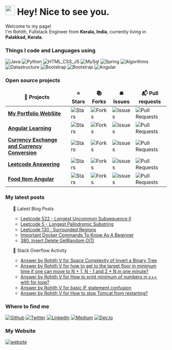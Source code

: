<h1><img src="https://emojis.slackmojis.com/emojis/images/1531849430/4246/blob-sunglasses.gif?1531849430" width="30"/> Hey! Nice to see you.</h1>


<p>Welcome to my page! </br> I'm Rohith, Fullstack Engineer from <b>Kerala, India</b>, currently living in <b>Palakkad, Kerala</b>. </p>
<h3>Things I code and Languages using</h3>
<p>
  <img alt="Java" src="https://img.shields.io/badge/Java-Java-blue" />
  <img alt="Python" src="https://img.shields.io/badge/Python-Python-red" /> 
  <img alt="HTML_CSS_JS" src="https://img.shields.io/badge/HTML--CSS--JS-HTML--CSS--JS-lightgrey" />
  <img alt="MySql" src="https://img.shields.io/badge/MySql-MySql-orange" />
  <img alt="Spring" src="https://img.shields.io/badge/Spring-Spring-brightgreen" />
  <img alt="Algorithms" src="https://img.shields.io/badge/Algorithms-Algorithms-green" />
  <img alt="Datastructure" src="https://img.shields.io/badge/Datastructure-Datastructure-yellowgreen" />
  <img alt="Bootstrap" src="https://img.shields.io/badge/bootstrap-bootstrap-yellow" />
  <img alt="Bootstrap" src="https://img.shields.io/badge/Machine%20Learning-Machine%20Learning-blue" />
  <img alt="Angular" src="https://img.shields.io/badge/Angular-Angular-red" />

  
</p>
<h3>Open source projects</h3>
<table>
  <thead align="center">
    <tr border: none;>
      <td><b>🎁 Projects</b></td>
      <td><b>⭐ Stars</b></td>
      <td><b>📚 Forks</b></td>
      <td><b>🛎 Issues</b></td>
      <td><b>📬 Pull requests</b></td>
    </tr>
  </thead>
  <tbody>
    <tr>
      <td><a href="https://github.com/Rohithv07/PORTFO"><b>My Portfolio WebSite</b></a></td>
      <td><img alt="Stars" src="https://img.shields.io/github/stars/Rohithv07/PORTFO?style=flat-square&labelColor=343b41"/></td>
      <td><img alt="Forks" src="https://img.shields.io/github/forks/Rohithv07/PORTFO?style=flat-square&labelColor=343b41"/></td>
      <td><img alt="Issues" src="https://img.shields.io/github/issues/Rohithv07/PORTFO?style=flat-square&labelColor=343b41"/></td>
      <td><img alt="Pull Requests" src="https://img.shields.io/github/issues-pr/Rohithv07/PORTFO?style=flat-square&labelColor=343b41"/></td>
    </tr>
	  <tr>
      <td><a href="https://github.com/Rohithv07/todowebapp"><b>Angular Learning</b></a></td>
      <td><img alt="Stars" src="https://img.shields.io/github/stars/Rohithv07/AngularStudy?style=flat-square&labelColor=343b41"/></td>
      <td><img alt="Forks" src="https://img.shields.io/github/forks/Rohithv07/AngularStudy?style=flat-square&labelColor=343b41"/></td>
      <td><img alt="Issues" src="https://img.shields.io/github/issues/Rohithv07/AngularStudy?style=flat-square&labelColor=343b41"/></td>
      <td><img alt="Pull Requests" src="https://img.shields.io/github/issues-pr/Rohithv07/AngularStudy?style=flat-square&labelColor=343b41"/></td>
    </tr>
    <tr>
      <td><a href="https://github.com/Rohithv07/6WeekPro"><b>Currency Exchange and Currency Conversion</b></a></td>
      <td><img alt="Stars" src="https://img.shields.io/github/stars/Rohithv07/CurrencyExchangeCurrencyConversion?style=flat-square&labelColor=343b41"/></td>
      <td><img alt="Forks" src="https://img.shields.io/github/forks/Rohithv07/CurrencyExchangeCurrencyConversion?style=flat-square&labelColor=343b41"/></td>
      <td><img alt="Issues" src="https://img.shields.io/github/issues/Rohithv07/CurrencyExchangeCurrencyConversion?style=flat-square&labelColor=343b41"/></td>
      <td><img alt="Pull Requests" src="https://img.shields.io/github/issues-pr/Rohithv07/CurrencyExchangeCurrencyConversion?style=flat-square&labelColor=343b41"/></td>
    </tr>
    <tr>
      <td><a href="https://github.com/Rohithv07/LeetCode"><b>Leetcode Answering</b></a></td>
      <td><img alt="Stars" src="https://img.shields.io/github/stars/Rohithv07/LeetCode?style=flat-square&labelColor=343b41"/></td>
      <td><img alt="Forks" src="https://img.shields.io/github/forks/Rohithv07/LeetCode?style=flat-square&labelColor=343b41"/></td>
      <td><img alt="Issues" src="https://img.shields.io/github/issues/Rohithv07/LeetCode?style=flat-square&labelColor=343b41"/></td>
      <td><img alt="Pull Requests" src="https://img.shields.io/github/issues-pr/Rohithv07/LeetCode?style=flat-square&labelColor=343b41"/></td>
    </tr>
    <tr>
      <td><a href="https://github.com/Rohithv07/Fooditem-Angular-App"><b>Food Item Angular</b></a></td>
      <td><img alt="Stars" src="https://img.shields.io/github/stars/Rohithv07/Fooditem-Angular-App?style=flat-square&labelColor=343b41"/></td>
      <td><img alt="Forks" src="https://img.shields.io/github/forks/Rohithv07/Fooditem-Angular-App?style=flat-square&labelColor=343b41"/></td>
      <td><img alt="Issues" src="https://img.shields.io/github/issues/Rohithv07/Fooditem-Angular-App?style=flat-square&labelColor=343b41"/></td>
      <td><img alt="Pull Requests" src="https://img.shields.io/github/issues-pr/Rohithv07/Fooditem-Angular-App?style=flat-square&labelColor=343b41"/></td>
    </tr>
  </tbody>
</table>
<h3>My latest posts</h3>
<ul>
📩 Latest Blog Posts
	
<!-- BLOG-POST-LIST:START -->
- [Leetcode 522 - Longest Uncommon Subsequence II](https://dev.to/rohithv07/leetcode-522-longest-uncommon-subsequence-ii-303p)
- [Leetcode 5 - Longest Palindromic Substring](https://dev.to/rohithv07/leetcode-5-longest-palindromic-substring-2pg0)
- [Leetcode 130 : Surrounded Regions](https://dev.to/rohithv07/leetcode-130-surrounded-regions-3dog)
- [Important Docker Commands To Know As A Beginner](https://dev.to/rohithv07/important-docker-commands-to-know-as-a-beginner-2mng)
- [380. Insert Delete GetRandom O(1)](https://dev.to/rohithv07/380-insert-delete-getrandom-o-1-3lan)
<!-- BLOG-POST-LIST:END -->
	

📩 Stack Overflow Activity
	
<!-- STACKOVERFLOW:START -->
- [Answer by Rohith V for Space Complexity of Invert a Binary Tree](https://stackoverflow.com/questions/67989896/space-complexity-of-invert-a-binary-tree/69074744#69074744)
- [Answer by Rohith V for how to get to the target floor in minimum time if one can move to N + 1, N - 1 and 2 * N in one minute?](https://stackoverflow.com/questions/68653281/how-to-get-to-the-target-floor-in-minimum-time-if-one-can-move-to-n-1-n-1-a/68666997#68666997)
- [Answer by Rohith V for How to print minimum of numbers in c++ with for loop?](https://stackoverflow.com/questions/68656430/how-to-print-minimum-of-numbers-in-c-with-for-loop/68656726#68656726)
- [Answer by Rohith V for basic IF statement confusion](https://stackoverflow.com/questions/68610123/basic-if-statement-confusion/68610281#68610281)
- [Answer by Rohith V for How to stop Tomcat from restarting?](https://stackoverflow.com/questions/68601902/how-to-stop-tomcat-from-restarting/68602969#68602969)
<!-- STACKOVERFLOW:END -->
</ul>


<h3>Where to find me</h3>
<p><a href="https://github.com/Rohithv07" target="_blank"><img alt="Github" src="https://img.shields.io/badge/GitHub-%2312100E.svg?&style=for-the-badge&logo=Github&logoColor=white" /></a> <a href="https://twitter.com/vazhathody" target="_blank"><img alt="Twitter" src="https://img.shields.io/badge/twitter-%231DA1F2.svg?&style=for-the-badge&logo=twitter&logoColor=white" /></a> <a href="https://www.linkedin.com/in/rohith-v-824820184/" target="_blank"><img alt="LinkedIn" src="https://img.shields.io/badge/linkedin-%230077B5.svg?&style=for-the-badge&logo=linkedin&logoColor=white" /></a> <a href="https://medium.com/@rohithv63" target="_blank"><img alt="Medium" src="https://img.shields.io/badge/medium-%2312100E.svg?&style=for-the-badge&logo=medium&logoColor=white" /></a>
<a href="https://dev.to/rohithv07" target="_blank"><img alt="Dev.to" src="https://img.shields.io/badge/dev-%2312100E.svg?&style=for-the-badge&logo=dev.to&logoColor=white" /></a>
</p>
<h3>My Website</h3>
<p><a href = "http://rohithvazhathody.pythonanywhere.com"><img alt="website" src="https://img.shields.io/badge/My%20Website-Click%20Here-blue"</a>
</p>


